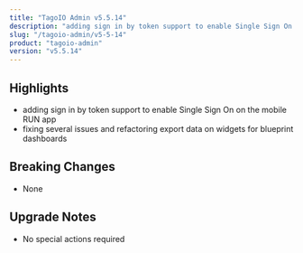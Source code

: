 ```yaml
---
title: "TagoIO Admin v5.5.14"
description: "adding sign in by token support to enable Single Sign On on the mobile RUN app"
slug: "/tagoio-admin/v5-5-14"
product: "tagoio-admin"
version: "v5.5.14"
---
```


## Highlights

- adding sign in by token support to enable Single Sign On on the mobile RUN app
- fixing several issues and refactoring export data on widgets for blueprint dashboards

## Breaking Changes

- None

## Upgrade Notes

- No special actions required
